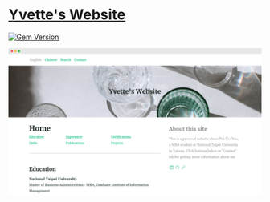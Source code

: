 # [Yvette's Website](https://yvette-website.netlify.app/)
[![Gem Version](https://badge.fury.io/rb/alembic-jekyll-theme.svg)](https://badge.fury.io/rb/alembic-jekyll-theme) 

![Screenshot](https://github.com/Yvette0828/MyWebsite/blob/master/screenshot.png)
